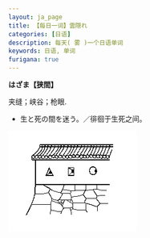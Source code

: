 ```yaml
---
layout: ja_page
title: 【每日一词】雲隠れ
categories: [日语]
description: 每天( 雾 )一个日语单词
keywords: 日语, 单词
furigana: true
---
```


**はざま【狭間】**

夹缝；峡谷；枪眼.

*   生と死の間を迷う。／徘徊于生死之间。

![](/assets/images/2020-08-14-21-57-44.png)
